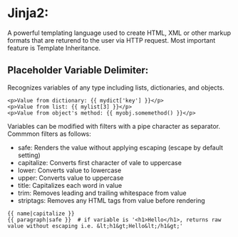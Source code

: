 # Jinja2:
A powerful templating language used to create HTML, XML or other markup formats that are returend to the user via HTTP request. Most important feature is Template Inheritance.

## Placeholder Variable Delimiter:
Recognizes variables of any type including lists, dictionaries, and objects.  
```
<p>Value from dictionary: {{ mydict['key'] }}</p>
<p>Value from list: {{ mylist[3] }}</p>
<p>Value from object's method: {{ myobj.somemethod() }}</p>
```
Variables can be modified with filters with a pipe character as separator. Commmon filters as follows:
- safe: Renders the value without applying escaping (escape by default setting)
- capitalize: Converts first character of vale to uppercase
- lower: Converts value to lowercase
- upper: Converts value to uppercase
- title: Capitalizes each word in value
- trim: Removes leading and trailing whitespace from value
- striptags: Removes any HTML tags from value before rendering
```
{{ name|capitalize }}
{{ paragraph|safe }}  # if variable is '<h1>Hello</h1>, returns raw value without escaping i.e. &lt;h1&gt;Hello&lt;/h1&gt;'
```

